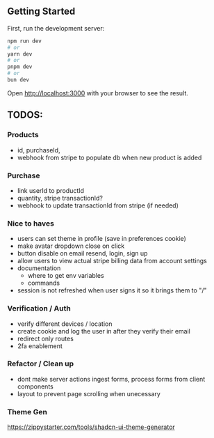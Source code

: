 ## Getting Started

First, run the development server:

```bash
npm run dev
# or
yarn dev
# or
pnpm dev
# or
bun dev
```

Open [http://localhost:3000](http://localhost:3000) with your browser to see the result.

## TODOS:

### Products

- id, purchaseId,
- webhook from stripe to populate db when new product is added

### Purchase

- link userId to productId
- quantity, stripe transactionId?
- webhook to update transactionId from stripe (if needed)

### Nice to haves

- users can set theme in profile (save in preferences cookie)
- make avatar dropdown close on click
- button disable on email resend, login, sign up
- allow users to view actual stripe billing data from account settings
- documentation
  - where to get env variables
  - commands
- session is not refreshed when user signs it so it brings them to "/"

### Verification / Auth

- verify different devices / location
- create cookie and log the user in after they verify their email
- redirect only routes
- 2fa enablement

### Refactor / Clean up

- dont make server actions ingest forms, process forms from client components
- layout to prevent page scrolling when unecessary

### Theme Gen

https://zippystarter.com/tools/shadcn-ui-theme-generator
